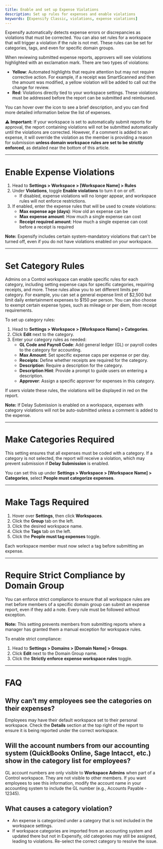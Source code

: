 ```yaml
---
title: Enable and set up Expense Violations
description: Set up rules for expenses and enable violations
keywords: [Expensify Classic, violations, expense violations]
---
```

<div id="expensify-classic" markdown="1">

   Expensify automatically detects expense errors or discrepancies as violations that must be corrected. You can also set rules for a workspace that will trigger a violation if the rule is not met. These rules can be set for categories, tags, and even for specific domain groups.

When reviewing submitted expense reports, approvers will see violations highlighted with an exclamation mark. There are two types of violations:
- **Yellow**: Automated highlights that require attention but may not require corrective action. For example, if a receipt was SmartScanned and then the amount was modified, a yellow violation will be added to call out the change for review.
- **Red**: Violations directly tied to your workspace settings. These violations must be addressed before the report can be submitted and reimbursed.

You can hover over the icon to see a brief description, and you can find more detailed information below the list of expenses. 

⚠️ **Important:** If your workspace is set to automatically submit reports for approval, the report containing violations will not be submitted automatically until the violations are corrected. However, if a comment is added to an expense, it will override the violation as the member is providing a reason for submission **unless domain workspace rules are set to be strictly enforced**, as detailed near the bottom of this article.

---

# Enable Expense Violations

1. Head to **Settings > Workspace > [Workspace Name] > Rules**
2. Under **Violations**, toggle **Enable violations** to turn it on or off.
   - If disabled, expense violations will no longer appear, and workspace rules will not enforce restrictions.
3. If enabled, enter the expense rules that will be used to create violations:
   - **Max expense age (days)**: How old an expense can be
   - **Max expense amount**: How much a single expense can cost
   - **Receipt required amount**: How much a single expense can cost before a receipt is required

**Note:** Expensify includes certain system-mandatory violations that can't be turned off, even if you do not have violations enabled on your workspace.

---

# Set Category Rules

Admins on a Control workspace can enable specific rules for each category, including setting expense caps for specific categories, requiring receipts, and more. These rules allow you to set different limits per category. For example, you can set a general expense limit of $2,500 but limit daily entertainment expenses to $150 per person. You can also choose to exempt certain expense types, such as mileage or per diem, from receipt requirements.

To set up category rules:
1. Head to **Settings > Workspace > [Workspace Name] > Categories**.
2. Click **Edit** next to the category.
3. Enter your category rules as needed:
   - **GL Code and Payroll Code**: Add general ledger (GL) or payroll codes to the category for accounting.
   - **Max Amount**: Set specific expense caps per expense or per day.
   - **Receipts**: Define whether receipts are required for the category.
   - **Description**: Require a description for the category.
   - **Description Hint**: Provide a prompt to guide users on entering a description.
   - **Approver**: Assign a specific approver for expenses in this category.

If users violate these rules, the violations will be displayed in red on the report.

**Note:** If Delay Submission is enabled on a workspace, expenses with category violations will not be auto-submitted unless a comment is added to the expense.

---

# Make Categories Required

This setting ensures that all expenses must be coded with a category. If a category is not selected, the report will receive a violation, which may prevent submission if **Delay Submission** is enabled.

You can set this up under **Settings > Workspace > [Workspace Name] > Categories**, select **People must categorize expenses**.

---

# Make Tags Required

1. Hover over **Settings**, then click **Workspaces**.
2. Click the **Group** tab on the left.
3. Click the desired workspace name.
4. Click the **Tags** tab on the left.
5. Click the **People must tag expenses** toggle.

Each workspace member must now select a tag before submitting an expense.

---

# Require Strict Compliance by Domain Group

You can enforce strict compliance to ensure that all workspace rules are met before members of a specific domain group can submit an expense report, even if they add a note. Every rule must be followed without exception.

**Note:** This setting prevents members from submitting reports where a manager has granted them a manual exception for workspace rules.

To enable strict compliance:
1. Head to **Settings > Domains > [Domain Name] > Groups**.
3. Click **Edit** next to the Domain Group name.
4. Click the **Strictly enforce expense workspace rules** toggle.

---

# FAQ

## Why can’t my employees see the categories on their expenses?

Employees may have their default workspace set to their personal workspace. Check the **Details** section at the top right of the report to ensure it is being reported under the correct workspace.

## Will the account numbers from our accounting system (QuickBooks Online, Sage Intacct, etc.) show in the category list for employees?

GL account numbers are only visible to **Workspace Admins** when part of a Control workspace. They are not visible to other members. If you want employees to see this information, modify the account name in your accounting system to include the GL number (e.g., Accounts Payable - 12345).

## What causes a category violation?

- An expense is categorized under a category that is not included in the workspace settings.
- If workspace categories are imported from an accounting system and updated there but not in Expensify, old categories may still be assigned, leading to violations. Re-select the correct category to resolve the issue.

</div>

